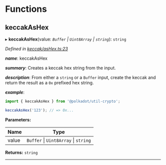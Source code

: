 

# Functions

<a id="keccakashex"></a>

##  keccakAsHex

▸ **keccakAsHex**(value: *`Buffer` \| `Uint8Array` \| `string`*): `string`

*Defined in [keccak/asHex.ts:23](https://github.com/polkadot-js/common/blob/3dcd05b/packages/util-crypto/src/keccak/asHex.ts#L23)*

*__name__*: keccakAsHex

*__summary__*: Creates a keccak hex string from the input.

*__description__*: From either a `string` or a `Buffer` input, create the keccak and return the result as a `0x` prefixed hex string.

*__example__*:   

```javascript
import { keccakAsHex } from '@polkadot/util-crypto';

keccakAsHex('123'); // => 0x...
```

**Parameters:**

| Name | Type |
| ------ | ------ |
| value | `Buffer` \| `Uint8Array` \| `string` |

**Returns:** `string`

___

